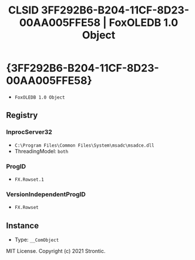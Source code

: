 ﻿---
title: "CLSID 3FF292B6-B204-11CF-8D23-00AA005FFE58 | FoxOLEDB 1.0 Object"
excerpt: What is COM-Object CLSID 3FF292B6-B204-11CF-8D23-00AA005FFE58?
---

# {3FF292B6-B204-11CF-8D23-00AA005FFE58}

* `FoxOLEDB 1.0 Object`

## Registry


### InprocServer32

* `C:\Program Files\Common Files\System\msadc\msadce.dll`
* ThreadingModel: `both`

### ProgID

* `FX.Rowset.1`

### VersionIndependentProgID

* `FX.Rowset`

## Instance

* Type: `__ComObject`

MIT License. Copyright (c) 2021 Strontic.


